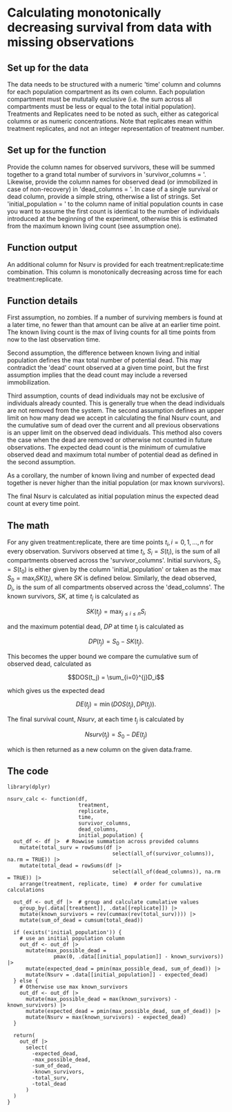 # Calculating monotonically decreasing survival from data with missing observations

## Set up for the data
The data needs to be structured with a numeric 'time' column and columns for each population compartment as its own column. 
Each population compartment must be mututally exclusive (i.e. the sum across all compartments must be less or equal to the total initial population).
Treatments and Replicates need to be noted as such, either as categorical columns or as numeric concentrations.
Note that replicates mean within treatment replicates, and not an integer representation of treatment number.

## Set up for the function
Provide the column names for observed survivors, these will be summed together to a grand total number of survivors in 'survivor_columns = '. 
Likewise, provide the column names for observed dead (or immobilized in case of non-recovery) in 'dead_columns = '.
In case of a single survival or dead column, provide a simple string, otherwise a list of strings.
Set 'initial_population = ' to the column name of initial population counts in case you want to assume the first count is identical to the number of individuals introduced at the beginning of the experiment, otherwise this is estimated from the maximum known living count (see assumption one).

## Function output
An additional column for Nsurv is provided for each treatment:replicate:time combination.
This column is monotonically decreasing across time for each treatment:replicate.

## Function details
First assumption, no zombies.
If a number of surviving members is found at a later time, no fewer than that amount can be alive at an earlier time point. 
The known living count is the max of living counts for all time points from now to the last observation time. 

Second assumption, the difference between known living and initial population defines the max total number of potential dead.
This may contradict the 'dead' count observed at a given time point, but the first assumption implies that the dead count may include a reversed immobilization. 

Third assumption, counts of dead individuals may not be exclusive of individuals already counted.
This is generally true when the dead individuals are not removed from the system.
The second assumption defines an upper limit on how many dead we accept in calculating the final Nsurv count, and the cumulative sum of dead over the current and all previous observations is an upper limit on the observed dead individuals.
This method also covers the case when the dead are removed or otherwise not counted in future observations.
The expected dead count is the minimum of cumulative observed dead and maximum total number of potential dead as defined in the second assumption.

As a corollary, the number of known living and number of expected dead together is never higher than the initial population (or max known survivors).

The final Nsurv is calculated as initial population minus the expected dead count at every time point. 

## The math
For any given treatment:replicate, there are time points $t_i, i=0,1,\dots,n$ for every observation.
Survivors observed at time $t_i$, $S_i=S(t_i)$, is the sum of all compartments observed across the 'survivor_columns'.
Initial survivors, $S_0=S(t_0)$ is either given by the column 'initial_population' or taken as the max $S_0=\max_{i}SK(t_i)$, where $SK$ is defined below.
Similarly, the dead observed, $D_i$, is the sum of all compartments observed across the 'dead_columns'.
The known survivors, $SK$, at time $t_j$ is calculated as

$$SK(t_j)=\max_{j\leq i \leq n}S_i$$

and the maximum potential dead, $DP$ at time $t_j$ is calculated as

$$DP(t_j)=S_0-SK(t_j).$$

This becomes the upper bound we compare the cumulative sum of observed dead, calculated as

$$DOS(t_j) = \sum_{i=0}^{j}D_i$$

which gives us the expected dead

$$DE(t_j) = \min(DOS(t_j), DP(t_j)).$$

The final survival count, $Nsurv$, at each time $t_j$ is calculated by 

$$Nsurv(t_j) = S_0-DE(t_j)$$

which is then returned as a new column on the given data.frame.

## The code
```
library(dplyr)

nsurv_calc <- function(df,
                       treatment,
                       replicate,
                       time,
                       survivor_columns,
                       dead_columns,
                       initial_population) {
  out_df <- df |>  # Rowwise summation across provided columns
    mutate(total_surv = rowSums(df |>
                                  select(all_of(survivor_columns)), na.rm = TRUE)) |>
    mutate(total_dead = rowSums(df |>
                                  select(all_of(dead_columns)), na.rm = TRUE)) |>
    arrange(treatment, replicate, time)  # order for cumulative calculations
  
  out_df <- out_df |>  # group and calculate cumulative values
    group_by(.data[[treatment]], .data[[replicate]]) |>
    mutate(known_survivors = rev(cummax(rev(total_surv)))) |>
    mutate(sum_of_dead = cumsum(total_dead))
  
  if (exists('initial_population')) {
    # use an initial population column
    out_df <- out_df |>
      mutate(max_possible_dead =
               pmax(0, .data[[initial_population]] - known_survivors)) |>
      mutate(expected_dead = pmin(max_possible_dead, sum_of_dead)) |>
      mutate(Nsurv = .data[[initial_population]] - expected_dead)
  } else {
    # Otherwise use max known_survivors
    out_df <- out_df |>
      mutate(max_possible_dead = max(known_survivors) - known_survivors) |>
      mutate(expected_dead = pmin(max_possible_dead, sum_of_dead)) |>
      mutate(Nsurv = max(known_survivors) - expected_dead)
  }
  
  return(
    out_df |>
      select(
        -expected_dead,
        -max_possible_dead,
        -sum_of_dead,
        -known_survivors,
        -total_surv,
        -total_dead
      )
  )
}
```
